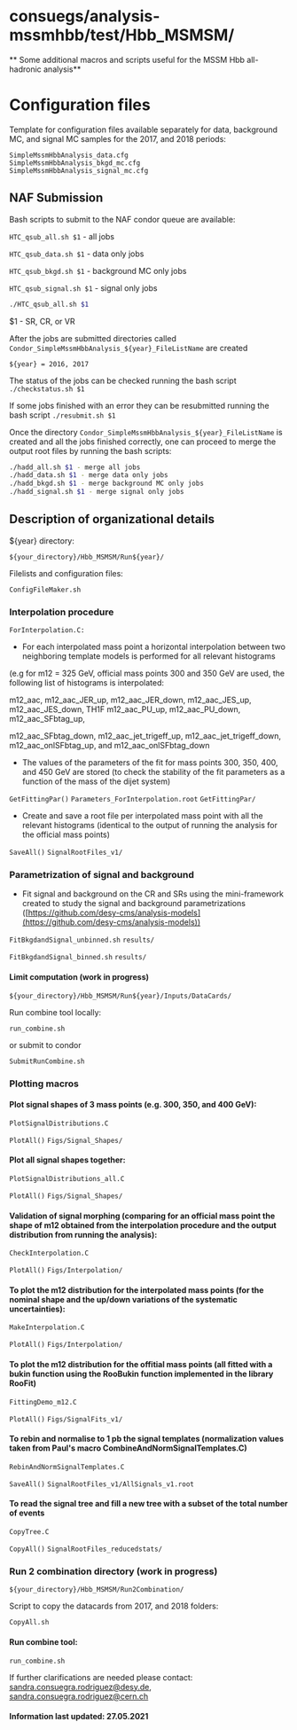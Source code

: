 # consuegs/analysis-mssmhbb/test/Hbb_MSMSM/ 

** Some additional macros and scripts useful for the MSSM Hbb all-hadronic analysis**

# Configuration files
Template for configuration files available separately for data, background MC, and signal MC samples for the 2017, and 2018 periods:

    SimpleMssmHbbAnalysis_data.cfg
    SimpleMssmHbbAnalysis_bkgd_mc.cfg
    SimpleMssmHbbAnalysis_signal_mc.cfg


## NAF Submission

Bash scripts to submit to the NAF condor queue are available:

`HTC_qsub_all.sh $1` - all jobs

`HTC_qsub_data.sh $1` - data only jobs 

`HTC_qsub_bkgd.sh $1` - background MC only jobs 

`HTC_qsub_signal.sh $1` - signal only jobs 

```bash
./HTC_qsub_all.sh $1
```
$1 - SR, CR, or VR


After the jobs are submitted directories called `Condor_SimpleMssmHbbAnalysis_${year}_FileListName` are created

`${year} = 2016, 2017`

The status of the jobs can be checked running the bash script `./checkstatus.sh $1`

If some jobs finished with an error they can be resubmitted running the bash script `./resubmit.sh $1`

Once the directory `Condor_SimpleMssmHbbAnalysis_${year}_FileListName` is created and all the jobs finished correctly, one can proceed to merge the output root files by running the bash scripts:

```bash
./hadd_all.sh $1 - merge all jobs
./hadd_data.sh $1 - merge data only jobs 
./hadd_bkgd.sh $1 - merge background MC only jobs 
./hadd_signal.sh $1 - merge signal only jobs 

```

## Description of organizational details

${year} directory:

`${your_directory}/Hbb_MSMSM/Run${year}/`

Filelists and configuration files:

`ConfigFileMaker.sh`


### Interpolation procedure

`ForInterpolation.C:`

* For each interpolated mass point a horizontal interpolation between two neighboring template models is performed for all relevant histograms

(e.g for m12 = 325 GeV, official mass points 300 and 350 GeV are used, the following list of histograms is interpolated: 
 
 m12_aac, m12_aac_JER_up, m12_aac_JER_down, m12_aac_JES_up, m12_aac_JES_down, TH1F	m12_aac_PU_up, m12_aac_PU_down, m12_aac_SFbtag_up, 
 
 m12_aac_SFbtag_down, m12_aac_jet_trigeff_up, m12_aac_jet_trigeff_down, m12_aac_onlSFbtag_up, and m12_aac_onlSFbtag_down
 
* The values of the parameters of the fit for mass points 300, 350, 400, and 450 GeV are stored (to check the stability of the fit parameters as a function of the mass of the dijet system) 

`GetFittingPar()` `Parameters_ForInterpolation.root`  `GetFittingPar/`

* Create and save a root file per interpolated mass point with all the relevant histograms (identical to the output of running the analysis for the official mass points)

`SaveAll()`  `SignalRootFiles_v1/`


### Parametrization of signal and background

* Fit signal and background on the CR and SRs using the mini-framework created to study the signal and background parametrizations ([https://github.com/desy-cms/analysis-models](https://github.com/desy-cms/analysis-models))

`FitBkgdandSignal_unbinned.sh`  `results/`

`FitBkgdandSignal_binned.sh`    `results/`


#### Limit computation (work in progress)

`${your_directory}/Hbb_MSMSM/Run${year}/Inputs/DataCards/`

Run combine tool locally:

`run_combine.sh`

or submit to condor

`SubmitRunCombine.sh`


### Plotting macros 

#### Plot signal shapes of 3 mass points (e.g. 300, 350, and 400 GeV):

`PlotSignalDistributions.C`

`PlotAll()` `Figs/Signal_Shapes/`


#### Plot all signal shapes together:

`PlotSignalDistributions_all.C` 

`PlotAll()` `Figs/Signal_Shapes/`


#### Validation of signal morphing (comparing for an official mass point the shape of m12 obtained from the interpolation procedure and the output distribution from running the analysis):
 
`CheckInterpolation.C`

`PlotAll()` `Figs/Interpolation/`


#### To plot the m12 distribution for the interpolated mass points (for the nominal shape and the up/down variations of the systematic uncertainties):

`MakeInterpolation.C`

`PlotAll()` `Figs/Interpolation/`


#### To plot the m12 distribution for the offitial mass points (all fitted with a bukin function using the RooBukin function implemented in the library RooFit)
  
`FittingDemo_m12.C`
 
`PlotAll()` `Figs/SignalFits_v1/`


#### To rebin and normalise to 1 pb the signal templates (normalization values taken from Paul's macro CombineAndNormSignalTemplates.C)
 
`RebinAndNormSignalTemplates.C`

`SaveAll()` `SignalRootFiles_v1/AllSignals_v1.root`


#### To read the signal tree and fill a new tree with a subset of the total number of events

`CopyTree.C`

`CopyAll()` `SignalRootFiles_reducedstats/`


### Run 2 combination directory (work in progress)

`${your_directory}/Hbb_MSMSM/Run2Combination/`

Script to copy the datacards from 2017, and 2018 folders:

`CopyAll.sh`

#### Run combine tool:

`run_combine.sh`


If further clarifications are needed please contact: [sandra.consuegra.rodriguez@desy.de](sandra.consuegra.rodriguez@desy.de), [sandra.consuegra.rodriguez@cern.ch](sandra.consuegra.rodriguez@cern.ch)

#### Information last updated: 27.05.2021
